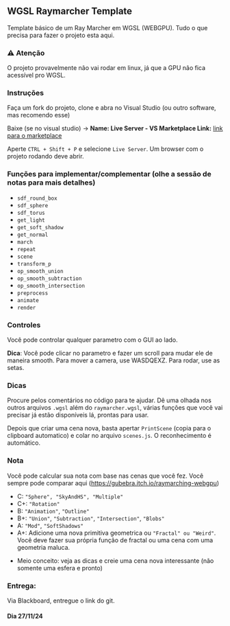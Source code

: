 ## WGSL Raymarcher Template
Template básico de um Ray Marcher em WGSL (WEBGPU). Tudo o que precisa para fazer o projeto esta aqui.

### ⚠️ Atenção

O projeto provavelmente não vai rodar em linux, já que a GPU não fica acessível pro WGSL.

### Instruções
Faça um fork do projeto, clone e abra no Visual Studio (ou outro software, mas recomendo esse)

Baixe (se no visual studio) -> **Name: Live Server - VS Marketplace Link:** [link para o marketplace](https://marketplace.visualstudio.com/items?itemName=ritwickdey.LiveServer)

Aperte ```CTRL + Shift + P``` e selecione ```Live Server```. Um browser com o projeto rodando deve abrir.

### Funções para implementar/complementar (olhe a sessão de notas para mais detalhes)
- ```sdf_round_box```
- ```sdf_sphere```
- ```sdf_torus```
- ```get_light```
- ```get_soft_shadow```
- ```get_normal```
- ```march```
- ```repeat```
- ```scene```
- ```transform_p```
- ```op_smooth_union```
- ```op_smooth_subtraction```
- ```op_smooth_intersection```
- ```preprocess```
- ```animate```
- ```render```

### Controles
Você pode controlar qualquer parametro com o GUI ao lado.

**Dica**: Você pode clicar no parametro e fazer um scroll para mudar ele de maneira smooth.
Para mover a camera, use WASDQEXZ. Para rodar, use as setas.

### Dicas
Procure pelos comentários no código para te ajudar. Dê uma olhada nos outros arquivos ```.wgsl``` além do ```raymarcher.wgsl```, várias funções que você vai precisar já estão disponíveis lá, prontas para usar.

Depois que criar uma cena nova, basta apertar ```PrintScene``` (copia para o clipboard automatico) e colar no arquivo ```scenes.js```.
O reconhecimento é automático. 

### Nota
Você pode calcular sua nota com base nas cenas que você fez. Você sempre pode comparar aqui (https://gubebra.itch.io/raymarching-webgpu)
- C: ```"Sphere", "SkyAndHS", "Multiple"```
- C+: ```"Rotation"```
- B: ```"Animation"```, ```"Outline"```
- B+: ```"Union"```, ```"Subtraction"```, ```"Intersection"```, ```"Blobs"```
- A: ```"Mod"```, ```"SoftShadows"```
- A+: Adicione uma nova primitiva geometrica ou ```"Fractal" ou "Weird"```. Você deve fazer sua própria função de fractal ou uma cena com uma geometria maluca.

+ Meio conceito: veja as dicas e creie uma cena nova interessante (não somente uma esfera e pronto)

### Entrega:
Via Blackboard, entregue o link do git.

#### Dia 27/11/24
